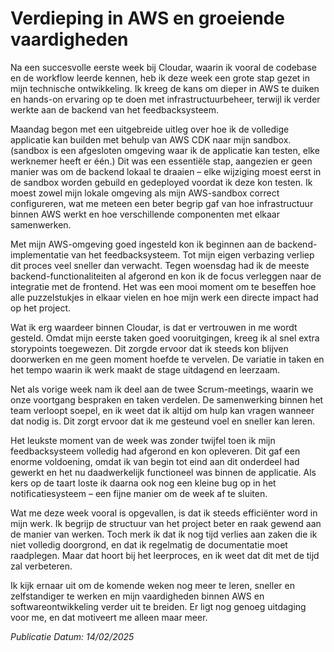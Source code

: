 # Verdieping in AWS en groeiende vaardigheden

Na een succesvolle eerste week bij Cloudar, waarin ik vooral de codebase en de workflow leerde kennen, heb ik deze week een grote stap gezet in mijn technische ontwikkeling. Ik kreeg de kans om dieper in AWS te duiken en hands-on ervaring op te doen met infrastructuurbeheer, terwijl ik verder werkte aan de backend van het feedbacksysteem.

Maandag begon met een uitgebreide uitleg over hoe ik de volledige applicatie kan builden met behulp van AWS CDK naar mijn sandbox. (sandbox is een afgesloten omgeving waar ik de applicatie kan testen, elke werknemer heeft er één.) Dit was een essentiële stap, aangezien er geen manier was om de backend lokaal te draaien – elke wijziging moest eerst in de sandbox worden gebuild en gedeployed voordat ik deze kon testen. Ik moest zowel mijn lokale omgeving als mijn AWS-sandbox correct configureren, wat me meteen een beter begrip gaf van hoe infrastructuur binnen AWS werkt en hoe verschillende componenten met elkaar samenwerken.

Met mijn AWS-omgeving goed ingesteld kon ik beginnen aan de backend-implementatie van het feedbacksysteem. Tot mijn eigen verbazing verliep dit proces veel sneller dan verwacht. Tegen woensdag had ik de meeste backend-functionaliteiten al afgerond en kon ik de focus verleggen naar de integratie met de frontend. Het was een mooi moment om te beseffen hoe alle puzzelstukjes in elkaar vielen en hoe mijn werk een directe impact had op het project.

Wat ik erg waardeer binnen Cloudar, is dat er vertrouwen in me wordt gesteld. Omdat mijn eerste taken goed vooruitgingen, kreeg ik al snel extra storypoints toegewezen. Dit zorgde ervoor dat ik steeds kon blijven doorwerken en me geen moment hoefde te vervelen. De variatie in taken en het tempo waarin ik werk maakt de stage uitdagend en leerzaam.

Net als vorige week nam ik deel aan de twee Scrum-meetings, waarin we onze voortgang bespraken en taken verdelen. De samenwerking binnen het team verloopt soepel, en ik weet dat ik altijd om hulp kan vragen wanneer dat nodig is. Dit zorgt ervoor dat ik me gesteund voel en sneller kan leren.

Het leukste moment van de week was zonder twijfel toen ik mijn feedbacksysteem volledig had afgerond en kon opleveren. Dit gaf een enorme voldoening, omdat ik van begin tot eind aan dit onderdeel had gewerkt en het nu daadwerkelijk functioneel was binnen de applicatie. Als kers op de taart loste ik daarna ook nog een kleine bug op in het notificatiesysteem – een fijne manier om de week af te sluiten.

Wat me deze week vooral is opgevallen, is dat ik steeds efficiënter word in mijn werk. Ik begrijp de structuur van het project beter en raak gewend aan de manier van werken. Toch merk ik dat ik nog tijd verlies aan zaken die ik niet volledig doorgrond, en dat ik regelmatig de documentatie moet raadplegen. Maar dat hoort bij het leerproces, en ik weet dat dit met de tijd zal verbeteren.

Ik kijk ernaar uit om de komende weken nog meer te leren, sneller en zelfstandiger te werken en mijn vaardigheden binnen AWS en softwareontwikkeling verder uit te breiden. Er ligt nog genoeg uitdaging voor me, en dat motiveert me alleen maar meer.

_Publicatie Datum: 14/02/2025_